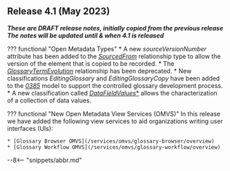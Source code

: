 <!-- SPDX-License-Identifier: CC-BY-4.0 -->
<!-- Copyright Contributors to the Egeria project. -->

## Release 4.1 (May 2023)

_**These are DRAFT release notes, initially copied from the previous release
The notes will be updated until & when 4.1 is released**_

??? functional "Open Metadata Types"
    * A new *sourceVersionNumber* attribute has been added to the [*SourcedFrom*](/types/0/0011-Managing-Referenceables) relationship type to allow the version of the element that is copied to be recorded.
    * The [*GlossaryTermEvolution*](/types/3/0385-Controlled-Glossary-Development) relationship has been deprecated.
    * New classifications *EditingGlossary* and *EditingGlossaryCopy* have been added to the [*0385*](/types/3/0385-Controlled-Glossary-Development) model to support the controlled glossary development process.
    * A new classification called [*DataFieldValues**](/types/2/0210-Data-Stores) allows the characterization of a collection of data values.

??? functional "New Open Metadata View Services (OMVS)"
    In this release we have added the following view services to aid organizations writing user interfaces (UIs):

    * [Glossary Browser OMVS](/services/omvs/glossary-browser/overview)
    * [Glossary Workflow OMVS](/services/omvs/glossary-workflow/overview)


--8<-- "snippets/abbr.md"
